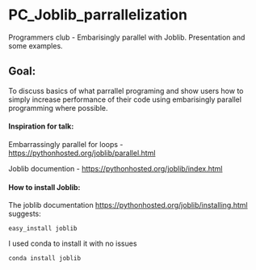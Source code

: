 # PC_Joblib_parrallelization
Programmers club - Embarisingly parallel with Joblib. Presentation and some examples.

## Goal:
To discuss basics of what parrallel programing and show users how to simply increase performance of their code using embarisingly parallel programming where possible. 

#### Inspiration for talk: 
Embarrassingly parallel for loops - https://pythonhosted.org/joblib/parallel.html

Joblib documention - https://pythonhosted.org/joblib/index.html


#### How to install Joblib:
The joblib documentation https://pythonhosted.org/joblib/installing.html suggests:

	easy_install joblib

I used conda to install it with no issues

	conda install joblib
